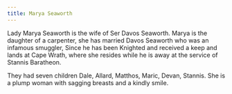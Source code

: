 ```yaml
---
title: Marya Seaworth
---
```


Lady Marya Seaworth is the wife of Ser Davos Seaworth. Marya is the daughter of a carpenter, she has married Davos Seaworth who was an infamous smuggler, Since he has been Knighted and received a keep and lands at Cape Wrath, where she resides while he is away at the service of Stannis Baratheon.

They had seven children Dale, Allard, Matthos, Maric, Devan, Stannis. She is a plump woman with sagging breasts and a kindly smile. 


